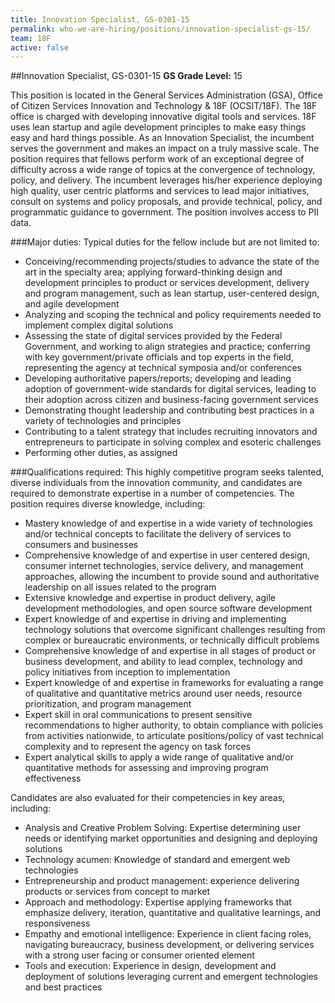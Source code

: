 ```yaml
---
title: Innovation Specialist, GS-0301-15
permalink: who-we-are-hiring/positions/innovation-specialist-gs-15/
team: 18F
active: false
---
```


##Innovation Specialist, GS-0301-15
**GS Grade Level:** 15

This position is located in the General Services Administration (GSA), Office of Citizen Services Innovation and Technology & 18F (OCSIT/18F). The 18F office is charged with developing innovative digital tools and services. 18F uses lean startup and agile development principles to make easy things easy and hard things possible. As an Innovation Specialist, the incumbent serves the government and makes an impact on a truly massive scale. The position requires that fellows perform work of an exceptional degree of difficulty across a wide range of topics at the convergence of technology, policy, and delivery. The incumbent leverages his/her experience deploying high quality, user centric platforms and services to lead major initiatives, consult on systems and policy proposals, and provide technical, policy, and programmatic guidance to government. The position involves access to PII data. 

###Major duties:
Typical duties for the fellow include but are not limited to:
- Conceiving/recommending projects/studies to advance the state of the art in the specialty area; applying forward-thinking design and development principles to product or services development, delivery and program management, such as lean startup, user-centered design, and agile development
- Analyzing and scoping the technical and policy requirements needed to implement complex digital solutions
- Assessing the state of digital services provided by the Federal Government, and working to align strategies and practice; conferring with key government/private officials and top experts in the field, representing the agency at technical symposia and/or conferences
- Developing authoritative papers/reports; developing and leading adoption of government-wide standards for digital services, leading to their adoption across citizen and business-facing government services
- Demonstrating thought leadership and contributing best practices in a variety of technologies and principles
- Contributing to a talent strategy that includes recruiting innovators and entrepreneurs to participate in solving complex and esoteric challenges
- Performing other duties, as assigned

###Qualifications required:
This highly competitive program seeks talented, diverse individuals from the innovation community, and candidates are required to demonstrate expertise in a number of competencies. The position requires diverse knowledge, including:
- Mastery knowledge of and expertise in a wide variety of technologies and/or technical concepts to facilitate the delivery of services to consumers and businesses
- Comprehensive knowledge of and expertise in user centered design, consumer internet technologies, service delivery, and management approaches, allowing the incumbent to provide sound and authoritative leadership on all issues related to the program
- Extensive knowledge and expertise in product delivery, agile development methodologies, and open source software development
- Expert knowledge of and expertise in driving and implementing technology solutions that overcome significant challenges resulting from complex or bureaucratic environments, or technically difficult problems
- Comprehensive knowledge of and expertise in all stages of product or business development, and ability to lead complex, technology and policy initiatives from inception to implementation
- Expert knowledge of and expertise in frameworks for evaluating a range of qualitative and quantitative metrics around user needs, resource prioritization, and program management
- Expert skill in oral communications to present sensitive recommendations to higher authority, to obtain compliance with policies from activities nationwide, to articulate positions/policy of vast technical complexity and to represent the agency on task forces
- Expert analytical skills to apply a wide range of qualitative and/or quantitative methods for assessing and improving program effectiveness

Candidates are also evaluated for their competencies in key areas, including:
- Analysis and Creative Problem Solving: Expertise determining user needs or identifying market opportunities and designing and deploying solutions
- Technology acumen: Knowledge of standard and emergent web technologies
- Entrepreneurship and product management: experience delivering products or services from concept to market
- Approach and methodology: Expertise applying frameworks that emphasize delivery, iteration, quantitative and qualitative learnings, and responsiveness
- Empathy and emotional intelligence: Experience in client facing roles, navigating bureaucracy, business development, or delivering services with a strong user facing or consumer oriented element
- Tools and execution: Experience in design, development and deployment of solutions leveraging current and emergent technologies and best practices
